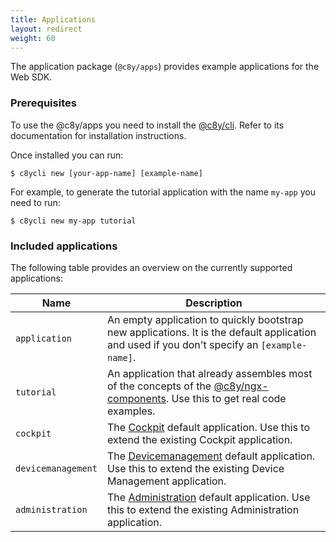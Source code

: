 ```yaml
---
title: Applications
layout: redirect
weight: 60
---
```


The application package (`@c8y/apps`) provides example applications for the Web SDK.

### Prerequisites

To use the @c8y/apps you need to install the [@c8y/cli](/web/angular#cli). Refer to its documentation for installation instructions. 

Once installed you can run:

```
$ c8ycli new [your-app-name] [example-name]
```

For example, to generate the tutorial application with the name `my-app` you need to run:

```
$ c8ycli new my-app tutorial
```

### Included applications

The following table provides an overview on the currently supported applications:

| Name | Description |
| ---- | --- |
|`application`| An empty application to quickly bootstrap new applications. It is the default application and used if you don't specify an `[example-name]`.|
|`tutorial`| An application that already assembles most of the concepts of the [@c8y/ngx-components](/web/angular#ngx-components). Use this to get real code examples. |
|`cockpit`| The [Cockpit](/users-guide/cockpit/) default application. Use this to extend the existing Cockpit application. |
|`devicemanagement`| The [Devicemanagement](/users-guide/devicemanagement/) default application. Use this to extend the existing Device Management application. |
|`administration`| The [Administration](/users-guide/administration/) default application. Use this to extend the existing Administration application. |